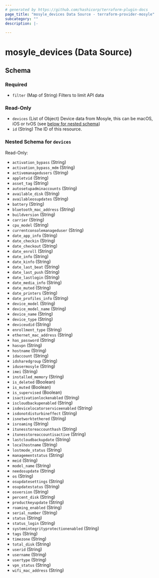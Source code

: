 ```yaml
---
# generated by https://github.com/hashicorp/terraform-plugin-docs
page_title: "mosyle_devices Data Source - terraform-provider-mosyle"
subcategory: ""
description: |-
  
---
```


# mosyle_devices (Data Source)





<!-- schema generated by tfplugindocs -->
## Schema

### Required

- `filter` (Map of String) Filters to limit API data

### Read-Only

- `devices` (List of Object) Device data from Mosyle, this can be macOS, iOS or tvOS (see [below for nested schema](#nestedatt--devices))
- `id` (String) The ID of this resource.

<a id="nestedatt--devices"></a>
### Nested Schema for `devices`

Read-Only:

- `activation_bypass` (String)
- `activation_bypass_mdm` (String)
- `activemanagedusers` (String)
- `appletvid` (String)
- `asset_tag` (String)
- `autosetupadminaccounts` (String)
- `available_disk` (String)
- `availableosupdates` (String)
- `battery` (String)
- `bluetooth_mac_address` (String)
- `buildversion` (String)
- `carrier` (String)
- `cpu_model` (String)
- `currentconsolemanageduser` (String)
- `date_app_info` (String)
- `date_checkin` (String)
- `date_checkout` (String)
- `date_enroll` (String)
- `date_info` (String)
- `date_kinfo` (String)
- `date_last_beat` (String)
- `date_last_push` (String)
- `date_lastlogin` (String)
- `date_media_info` (String)
- `date_muted` (String)
- `date_printers` (String)
- `date_profiles_info` (String)
- `device_model` (String)
- `device_model_name` (String)
- `device_name` (String)
- `device_type` (String)
- `deviceudid` (String)
- `enrollment_type` (String)
- `ethernet_mac_address` (String)
- `has_password` (String)
- `hasvpn` (String)
- `hostname` (String)
- `idaccount` (String)
- `idsharedgroup` (String)
- `idusermosyle` (String)
- `imei` (String)
- `installed_memory` (String)
- `is_deleted` (Boolean)
- `is_muted` (Boolean)
- `is_supervised` (Boolean)
- `isactivationlockenabled` (String)
- `iscloudbackupenabled` (String)
- `isdevicelocatorserviceenabled` (String)
- `isdonotdisturbineffect` (String)
- `isnetworktethered` (String)
- `isroaming` (String)
- `itunesstoreaccounthash` (String)
- `itunesstoreaccountisactive` (String)
- `lastcloudbackupdate` (String)
- `localhostname` (String)
- `lostmode_status` (String)
- `managementstatus` (String)
- `meid` (String)
- `model_name` (String)
- `needosupdate` (String)
- `os` (String)
- `osupdatesettings` (String)
- `osupdatestatus` (String)
- `osversion` (String)
- `percent_disk` (String)
- `productkeyupdate` (String)
- `roaming_enabled` (String)
- `serial_number` (String)
- `status` (String)
- `status_login` (String)
- `systemintegrityprotectionenabled` (String)
- `tags` (String)
- `timezone` (String)
- `total_disk` (String)
- `userid` (String)
- `username` (String)
- `usertype` (String)
- `vpn_status` (String)
- `wifi_mac_address` (String)
